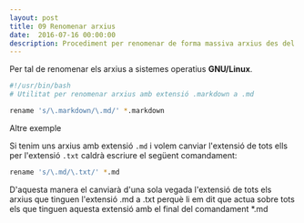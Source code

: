 ```yaml
---
layout: post
title: 09 Renomenar arxius
date:  2016-07-16 00:00:00
description: Procediment per renomenar de forma massiva arxius des del terminal.
---
```


Per tal de renomenar els arxius a sistemes operatius **GNU/Linux**.

```bash
#!/usr/bin/bash
# Utilitat per renomenar arxius amb extensió .markdown a .md

rename 's/\.markdown/\.md/' *.markdown
```
Altre exemple

Si tenim uns arxius amb extensió `.md` i volem canviar l'extensió de tots ells per l'extensió `.txt` caldrà escriure el següent comandament:

```bash
rename 's/\.md/\.txt/' *.md
```

D'aquesta manera el canviarà d'una sola vegada l'extensió de tots els arxius que tinguen l'extensió .md a .txt perquè li em dit que actua sobre tots els que tinguen aquesta extensió amb el final del comandament *.md

